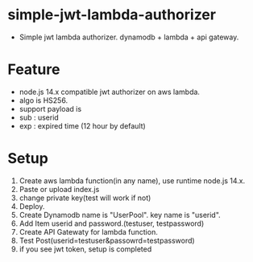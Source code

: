# simple-jwt-lambda-authorizer
- Simple jwt lambda authorizer. dynamodb + lambda + api gateway.

# Feature
- node.js 14.x compatible jwt authorizer on aws lambda.
- algo is HS256.
- support payload is
- sub : userid
- exp : expired time (12 hour by default)

# Setup
1. Create aws lambda function(in any name), use runtime node.js 14.x.
2. Paste or upload index.js
3. change private key(test will work if not)
4. Deploy.
5. Create Dynamodb name is "UserPool". key name is "userid".
6. Add Item userid and password.(testuser, testpassword)
7. Create API Gatewaty for lambda function.
8. Test Post(userid=testuser&passowrd=testpassword)
9. if you see jwt token, setup is completed
